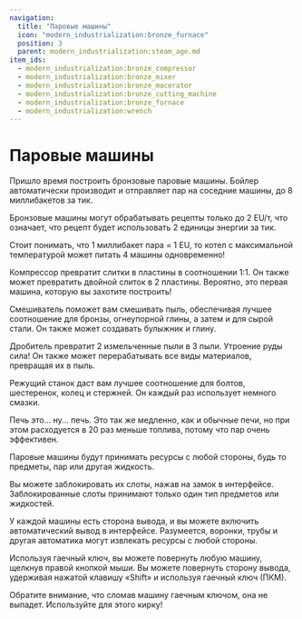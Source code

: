 ```yaml
---
navigation:
  title: "Паровые машины"
  icon: "modern_industrialization:bronze_furnace"
  position: 3
  parent: modern_industrialization:steam_age.md
item_ids:
  - modern_industrialization:bronze_compressor
  - modern_industrialization:bronze_mixer
  - modern_industrialization:bronze_macerator
  - modern_industrialization:bronze_cutting_machine
  - modern_industrialization:bronze_furnace
  - modern_industrialization:wrench
---
```


# Паровые машины

Пришло время построить бронзовые паровые машины. Бойлер автоматически производит и отправляет пар на соседние машины, до 8 миллибакетов за тик.

Бронзовые машины могут обрабатывать рецепты только до 2 EU/т, что означает, что рецепт будет использовать 2 единицы энергии за тик.

Стоит понимать, что 1 миллибакет пара = 1 EU, то котел с максимальной температурой может питать 4 машины одновременно!

Компрессор превратит слитки в пластины в соотношении 1:1. Он также может превратить двойной слиток в 2 пластины. Вероятно, это первая машина, которую вы захотите построить!

<Recipe id="modern_industrialization:steam_age/bronze/compressor_asbl" />

Смешиватель поможет вам смешивать пыль, обеспечивая лучшее соотношение для бронзы, огнеупорной глины, а затем и для сырой стали. Он также может создавать булыжник и глину.

<Recipe id="modern_industrialization:steam_age/bronze/mixer_asbl" />

Дробитель превратит 2 измельченные пыли в 3 пыли. Утроение руды сила! Он также может перерабатывать все виды материалов, превращая их в пыль.

<Recipe id="modern_industrialization:steam_age/bronze/macerator_asbl" />

Режущий станок даст вам лучшее соотношение для болтов, шестеренок, колец и стержней. Он каждый раз использует немного смазки.

<Recipe id="modern_industrialization:steam_age/bronze/cutting_machine_asbl" />

Печь это... ну... печь. Это так же медленно, как и обычные печи, но при этом расходуется в 20 раз меньше топлива, потому что пар очень эффективен.

<Recipe id="modern_industrialization:steam_age/bronze/furnace_asbl" />

Паровые машины будут принимать ресурсы с любой стороны, будь то предметы, пар или другая жидкость.

Вы можете заблокировать их слоты, нажав на замок в интерфейсе. Заблокированные слоты принимают только один тип предметов или жидкостей.

У каждой машины есть сторона вывода, и вы можете включить автоматический вывод в интерфейсе. Разумеется, воронки, трубы и другая автоматика могут извлекать ресурсы с любой стороны.

Используя гаечный ключ, вы можете повернуть любую машину, щелкнув правой кнопкой мыши. Вы можете повернуть сторону вывода, удерживая нажатой клавишу «Shift» и используя гаечный ключ (ПКМ).

<Recipe id="modern_industrialization:tools/wrench" />

Обратите внимание, что сломав машину гаечным ключом, она не выпадет. Используйте для этого кирку!

<Recipe id="modern_industrialization:tools/wrench" />

